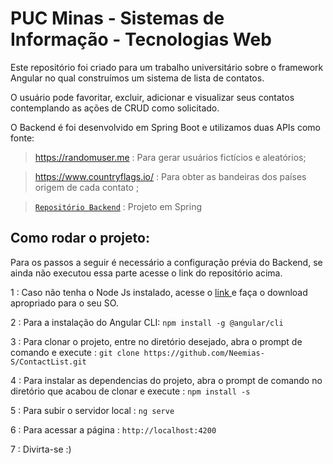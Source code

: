 # PUC Minas - Sistemas de Informação - Tecnologias Web 

<p> Este repositório foi criado para um trabalho universitário sobre o framework Angular no qual construímos um sistema de lista de contatos.

<p> O usuário pode favoritar, excluir, adicionar e visualizar seus contatos contemplando as ações de CRUD como solicitado.
  
  O Backend é foi desenvolvido em Spring Boot e utilizamos duas APIs como fonte:
  
  > https://randomuser.me : Para gerar usuários fictícios e aleatórios;
  
  > https://www.countryflags.io/ : Para obter as bandeiras dos países origem de cada contato ;

 > <a href="https://github.com/Neemias-S/ContactListBack" target="_blank">`Repositório Backend`</a> : Projeto em Spring

## Como rodar o projeto:

Para os passos a seguir é necessário a configuração prévia do Backend, se ainda não executou essa parte acesse o link do repositório acima.

 1 : Caso não tenha o Node Js instalado, acesse o <a href="https://nodejs.org/en/download/" target="_blank"> link </a> e faça o download apropriado para o seu SO.

 2 : Para a instalação do Angular CLI: `npm install -g @angular/cli`

 3 : Para clonar o projeto, entre no diretório desejado, abra o prompt de comando e execute : `git clone https://github.com/Neemias-S/ContactList.git`

 4 : Para instalar as dependencias do projeto, abra o prompt de comando no diretório que acabou de clonar e execute : `npm install -s`

 5 : Para subir o servidor local : `ng serve`

 6 : Para acessar a página : `http://localhost:4200`

 7 : Divirta-se :)
